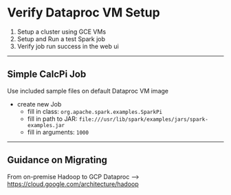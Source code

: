 # Verify Dataproc VM Setup

1. Setup a cluster using GCE VMs
2. Setup and Run a test Spark job
3. Verify job run success in the web ui

----

## Simple CalcPi Job

Use included sample files on default Dataproc VM image
 - create new Job
   - fill in class: `org.apache.spark.examples.SparkPi`
   - fill in path to JAR: `file:///usr/lib/spark/examples/jars/spark-examples.jar`
   - fill in arguments: `1000`
  
---

## Guidance on Migrating

From on-premise Hadoop to GCP Dataproc --> https://cloud.google.com/architecture/hadoop
